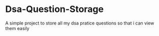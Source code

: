 # Dsa-Question-Storage
A simple project to store all my dsa pratice questions so that i can view them easily
